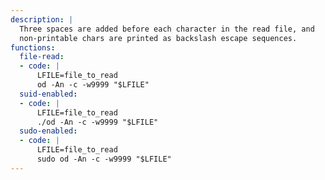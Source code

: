 ```yaml
---
description: |
  Three spaces are added before each character in the read file, and
  non-printable chars are printed as backslash escape sequences.
functions:
  file-read:
  - code: |
      LFILE=file_to_read
      od -An -c -w9999 "$LFILE"
  suid-enabled:
  - code: |
      LFILE=file_to_read
      ./od -An -c -w9999 "$LFILE"
  sudo-enabled:
  - code: |
      LFILE=file_to_read
      sudo od -An -c -w9999 "$LFILE"
---
```


